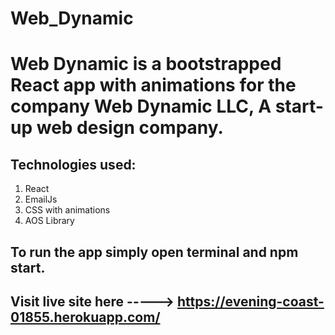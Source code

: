 # Web_Dynamic

# Web Dynamic is a bootstrapped React app with animations for the company Web Dynamic LLC, A start-up web design company.

## Technologies used:
1. React
2. EmailJs
3. CSS with animations
4. AOS Library

## To run the app simply open terminal and npm start. 

## Visit live site here -----> https://evening-coast-01855.herokuapp.com/
